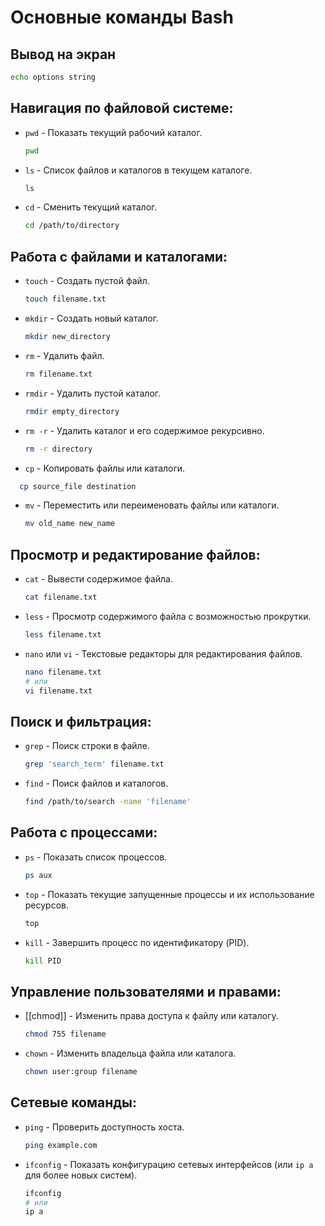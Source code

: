 
# Основные команды Bash

## Вывод на экран
```bash
echo options string
```

## Навигация по файловой системе:
- `pwd` - Показать текущий рабочий каталог.
  ```bash
  pwd
  ```
- `ls` - Список файлов и каталогов в текущем каталоге.
  ```bash
  ls
  ```
- `cd` - Сменить текущий каталог.
  ```bash
  cd /path/to/directory
  ```

## Работа с файлами и каталогами:
- `touch` - Создать пустой файл.
  ```bash
  touch filename.txt
  ```
- `mkdir` - Создать новый каталог.
  ```bash
  mkdir new_directory
  ```
- `rm` - Удалить файл.
  ```bash
  rm filename.txt
  ```
- `rmdir` - Удалить пустой каталог.
  ```bash
  rmdir empty_directory
  ```
- `rm -r` - Удалить каталог и его содержимое рекурсивно.
  ```bash
  rm -r directory
  ```
- `cp` - Копировать файлы или каталоги.
```bash
  cp source_file destination
```
- `mv` - Переместить или переименовать файлы или каталоги.
  ```bash
  mv old_name new_name
  ```

## Просмотр и редактирование файлов:
- `cat` - Вывести содержимое файла.
  ```bash
  cat filename.txt
  ```
- `less` - Просмотр содержимого файла с возможностью прокрутки.
  ```bash
  less filename.txt
  ```
- `nano` или `vi` - Текстовые редакторы для редактирования файлов.
  ```bash
  nano filename.txt
  # или
  vi filename.txt
  ```

## Поиск и фильтрация:
- `grep` - Поиск строки в файле.
  ```bash
  grep 'search_term' filename.txt
  ```
- `find` - Поиск файлов и каталогов.
  ```bash
  find /path/to/search -name 'filename'
  ```

## Работа с процессами:
- `ps` - Показать список процессов.
  ```bash
  ps aux
  ```
- `top` - Показать текущие запущенные процессы и их использование ресурсов.
  ```bash
  top
  ```
- `kill` - Завершить процесс по идентификатору (PID).
  ```bash
  kill PID
  ```

## Управление пользователями и правами:
- [[chmod]] - Изменить права доступа к файлу или каталогу.
  ```bash
  chmod 755 filename
  ```
- `chown` - Изменить владельца файла или каталога.
  ```bash
  chown user:group filename
  ```

## Сетевые команды:
- `ping` - Проверить доступность хоста.
  ```bash
  ping example.com
  ```
- `ifconfig` - Показать конфигурацию сетевых интерфейсов (или `ip a` для более новых систем).
  ```bash
  ifconfig
  # или
  ip a
  ```
